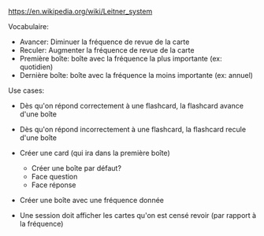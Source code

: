 https://en.wikipedia.org/wiki/Leitner_system

Vocabulaire:
- Avancer: Diminuer la fréquence de revue de la carte
- Reculer: Augmenter la fréquence de revue de la carte
- Première boîte: boîte avec la fréquence la plus importante (ex: quotidien)
- Dernière boîte: boîte avec la fréquence la moins importante (ex: annuel)

Use cases:
- Dès qu'on répond correctement à une flashcard, la flashcard avance d'une boîte
- Dès qu'on répond incorrectement à une flashcard, la flashcard recule d'une boîte
- Créer une card (qui ira dans la première boîte)
    - Créer une boîte par défaut?
    - Face question
    - Face réponse
- Créer une boîte avec une fréquence donnée

- Une session doit afficher les cartes qu'on est censé revoir (par rapport à la fréquence)